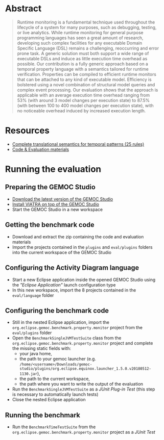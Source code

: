 # Abstract

> Runtime monitoring is a fundamental technique used throughout the lifecycle of a system for many purposes, such as debugging, testing, or live analytics. While runtime monitoring for general purpose programming languages has seen a great amount of research, developing such complex facilities for any executable Domain Specific Language (DSL) remains a challenging, reoccurring and error prone task. A generic solution must both support a wide range of executable DSLs and induce as little execution time overhead as possible. Our contribution is a fully generic approach based on a temporal property language with a semantics tailored for runtime verification. Properties can be compiled to efficient runtime monitors that can be attached to any kind of executable model. Efficiency is bolstered using a novel combination of structural model queries and complex event processing. Our evaluation shows that the approach is applicable with an average execution time overhead ranging from 53% (with around 3 model changes per execution state) to 87.5% (with between 100 to 400 model changes per execution state), with no noticeable overhead induced by increased execution length.

# Resources

 - [Complete translational semantics for temporal patterns (25 rules)](https://raw.githubusercontent.com/EPNAauCZDy8i9yocBqo9MKzAt/EPNAauCZDy8i9yocBqo9MKzAt.github.io/master/Runtime_Monitoring_for_Executable_DSLs__Full_Semantics.pdf)
 - [Code & Evaluation materials](https://github.com/EPNAauCZDy8i9yocBqo9MKzAt/EPNAauCZDy8i9yocBqo9MKzAt.github.io/raw/master/evaluation_materials.zip)

# Running the evaluation

## Preparing the GEMOC Studio

 - [Download the latest version of the GEMOC Studio](http://gemoc.org/download.html)
 - [Install VIATRA on top of the GEMOC Studio](https://www.eclipse.org/viatra/downloads.html)
 - Start the GEMOC Studio in a new workspace

## Getting the benchmark code

 - Download and extract the zip containing the code and evaluation materials
 - Import the projects contained in the `plugins` and `eval/plugins` folders into the current workspace of the GEMOC Studio

## Configuring the Activity Diagram language

 - Start a new Eclipse application inside the opened GEMOC Studio using the *"Eclipse Application"* launch configuration type
 - In this new workspace, import the 8 projects contained in the `eval/language` folder

## Configuring the benchmark code

 - Still in the nested Eclipse application, import the `org.eclipse.gemoc.benchmark.property.monitor` project from the `eval/plugins` folder
 - Open the `BenchmarkSingleJVMTestSuite` class  from the `org.eclipse.gemoc.benchmark.property.monitor` project and complete the missing static fields with: 
    - your java home, 
    - the path to your gemoc launcher (e.g. `/home/<username>/Downloads/gemoc-studio/plugins/org.eclipse.equinox.launcher_1.5.0.v20180512-1130.jar`), 
    - the path to the current workspace,
    - the path where you want to write the output of the evaluation
 - Run the `BenchmarkSingleJVMTestSuite` as a *JUnit Plug-in Test* (this step is necessary to automatically launch tests)
 - Close the nested Eclipse application

## Running the benchmark

 - Run the `BenchmarkTimeTestSuite` from the `org.eclipse.gemoc.benchmark.property.monitor` project as a *JUnit Test*
